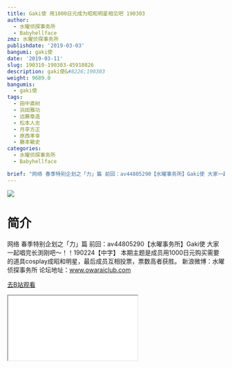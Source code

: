 ```yaml
---
title: Gaki使 用1000日元成为昭和明星相见吧 190303
author:
  - 水曜侦探事务所
  - Babyhellface
zmz: 水曜侦探事务所
publishdate: '2019-03-03'
bangumi: gaki使
date: '2019-03-11'
slug: 190310-190303-45910826
description: gaki使&#8226;190303
weight: 9689.0
bangumis:
  - gaki使
tags:
  - 田中直树
  - 浜田雅功
  - 远藤章造
  - 松本人志
  - 月亭方正
  - 原西孝幸
  - 藤本敏史
categories:
  - 水曜侦探事务所
  - Babyhellface

brief: "网络 春季特别企划之「力」篇 前回：av44805290【水曜事务所】Gaki使 大家一起唱完长渕刚吧～！！190224【中字】 本期主题是成员用1000日元购买需要的道具cosplay成昭和明星，最后成员互相投票，票数高者获胜。 新浪微博：水曜侦探事务所 论坛地址：www.owaraiclub.com"
---
```

![](https://i.imgur.com/ii5AU2R.jpg)
# 简介  
网络
春季特别企划之「力」篇
前回：av44805290【水曜事务所】Gaki使 大家一起唱完长渕刚吧～！！190224【中字】
本期主题是成员用1000日元购买需要的道具cosplay成昭和明星，最后成员互相投票，票数高者获胜。
新浪微博：水曜侦探事务所 论坛地址：www.owaraiclub.com  

[去B站观看](https://www.bilibili.com/video/av45910826/)
<div class ="resp-container"><iframe class="testiframe" src="//player.bilibili.com/player.html?aid=45910826"", scrolling="no", allowfullscreen="true" > </iframe></div> 

